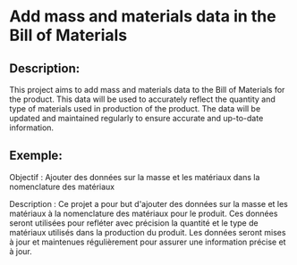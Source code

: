 # Add mass and materials data in the Bill of Materials

## Description:
This project aims to add mass and materials data to the Bill of Materials for the product. This data will be used to accurately reflect the quantity and type of materials used in production of the product. The data will be updated and maintained regularly to ensure accurate and up-to-date information.

## Exemple:
Objectif : Ajouter des données sur la masse et les matériaux dans la nomenclature des matériaux

Description : Ce projet a pour but d'ajouter des données sur la masse et les matériaux à la nomenclature des matériaux pour le produit. Ces données seront utilisées pour refléter avec précision la quantité et le type de matériaux utilisés dans la production du produit. Les données seront mises à jour et maintenues régulièrement pour assurer une information précise et à jour.